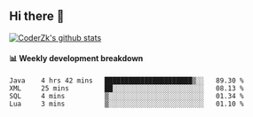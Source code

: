 ## Hi there 👋

[![CoderZk's github stats](https://github-readme-stats.vercel.app/api?username=zhoukuo123&show_icons=true&count_private=true)](https://github.com/anuraghazra/github-readme-stats)

#### :bar_chart: Weekly development breakdown

<!--START_SECTION:waka-->
```text
Java    4 hrs 42 mins   ██████████████████████▒░░   89.30 % 
XML     25 mins         ██░░░░░░░░░░░░░░░░░░░░░░░   08.13 % 
SQL     4 mins          ▒░░░░░░░░░░░░░░░░░░░░░░░░   01.34 % 
Lua     3 mins          ▒░░░░░░░░░░░░░░░░░░░░░░░░   01.10 % 
```
<!--END_SECTION:waka-->
